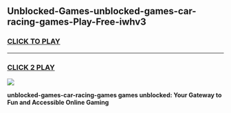 
## Unblocked-Games-unblocked-games-car-racing-games-Play-Free-iwhv3
<h3>
<a href="https://premium76.site?title=unblocked-games-car-racing-games&ref=09A">CLICK TO PLAY</a></h3>
<hr>

<h3>
<a href="https://premium76.site?title=unblocked-games-car-racing-games&ref=09A">CLICK 2 PLAY</a>
  
</h3>

<a href="https://premium76.site?title=unblocked-games-car-racing-games&ref=09A"><img src="https://clearcache.store/games.png"></a>


**unblocked-games-car-racing-games games unblocked: Your Gateway to Fun and Accessible Online Gaming**
